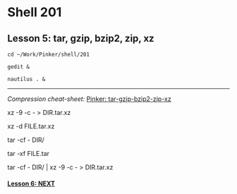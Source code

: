 # Shell 201
## Lesson 5: tar, gzip, bzip2, zip, xz

`cd ~/Work/Pinker/shell/201`

`gedit &`

`nautilus . &`
___

*Compression cheat-sheet:* [Pinker: tar-gzip-bzip2-zip-xz](https://github.com/inkVerb/Pinker/blob/master/tar-gzip-bzip2-zip-xz)




xz -9 -c - > DIR.tar.xz

xz -d FILE.tar.xz


tar -cf - DIR/

tar -xf FILE.tar

tar -cf - DIR/ | xz -9 -c - > DIR.tar.xz

#### [Lesson 6: NEXT](https://github.com/inkVerb/pinker/blob/master/201-shell/Lesson-06.md)
